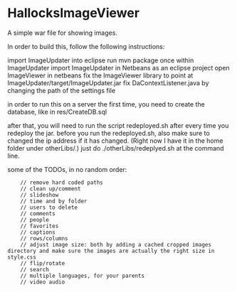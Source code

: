 # HallocksImageViewer
A simple war file for showing images.



In order to build this, follow the following instructions:

import ImageUpdater into eclipse
run mvn package once within ImageUpdater
import ImageUpdater in Netbeans as an eclipse project
open ImageViewer in netbeans
fix the ImageViewer library to point at ImageUpdater/target/ImageUpdater.jar
fix DaContextListener.java by changing the path of the settings file

in order to run this on a server the first time, you need to create the database, like in res/CreateDB.sql


after that, you will need to run the script redeployed.sh after every time you redeploy the jar.
before you run the redeployed.sh, also make sure to changed the ip address if it has changed.
(Right now I have it in the home folder under otherLibs/.)
just do ./otherLibs/redeplyed.sh at the command line.





some of the TODOs, in no random order:
    
        // remove hard coded paths
        // clean up/comment
        // slideshow
        // time and by folder
        // users to delete
        // comments
        // people
        // favorites
        // captions
        // rows/columns
        // adjust image size: both by adding a cached cropped images directory and make sure the images are actually the right size in style.css
        // flip/rotate
        // search
        // multiple languages, for your parents
        // video audio

